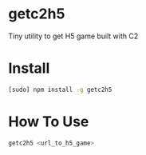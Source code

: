 # getc2h5 #

Tiny utility to get H5 game built with C2

# Install

```bash
[sudo] npm install -g getc2h5
```

# How To Use #

```bash
getc2h5 <url_to_h5_game>
```
